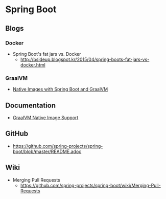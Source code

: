 # Spring Boot
## Blogs
### Docker
* Spring Boot's fat jars vs. Docker
  * http://bsideup.blogspot.kr/2015/04/spring-boots-fat-jars-vs-docker.html

### GraalVM

* [Native Images with Spring Boot and GraalVM](https://www.baeldung.com/spring-native-intro)

## Documentation

* [GraalVM Native Image Support](https://docs.spring.io/spring-boot/docs/3.0.0-SNAPSHOT/reference/htmlsingle/#native-image)

## GitHub
* https://github.com/spring-projects/spring-boot/blob/master/README.adoc

## Wiki
* Merging Pull Requests
  * https://github.com/spring-projects/spring-boot/wiki/Merging-Pull-Requests
